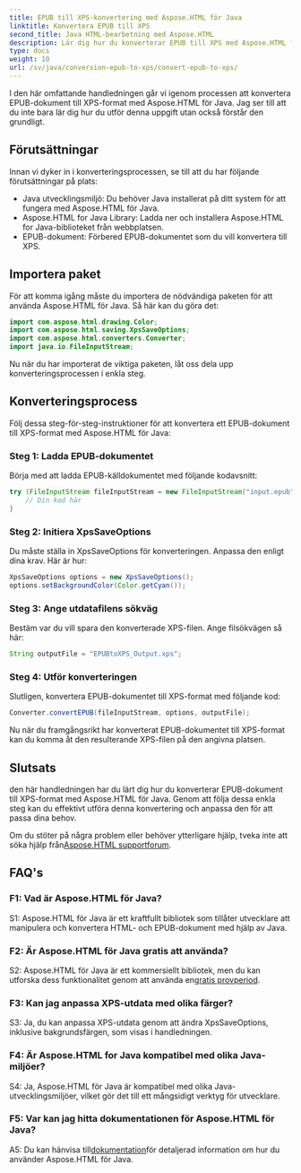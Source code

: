 ```yaml
---
title: EPUB till XPS-konvertering med Aspose.HTML för Java
linktitle: Konvertera EPUB till XPS
second_title: Java HTML-bearbetning med Aspose.HTML
description: Lär dig hur du konverterar EPUB till XPS med Aspose.HTML för Java. Steg-för-steg guide med kodexempel. Utforska Aspose.HTML:s möjligheter.
type: docs
weight: 10
url: /sv/java/conversion-epub-to-xps/convert-epub-to-xps/
---
```

I den här omfattande handledningen går vi igenom processen att konvertera EPUB-dokument till XPS-format med Aspose.HTML för Java. Jag ser till att du inte bara lär dig hur du utför denna uppgift utan också förstår den grundligt. 

## Förutsättningar

Innan vi dyker in i konverteringsprocessen, se till att du har följande förutsättningar på plats:

- Java utvecklingsmiljö: Du behöver Java installerat på ditt system för att fungera med Aspose.HTML för Java.
- Aspose.HTML for Java Library: Ladda ner och installera Aspose.HTML for Java-biblioteket från webbplatsen.
- EPUB-dokument: Förbered EPUB-dokumentet som du vill konvertera till XPS.

## Importera paket

För att komma igång måste du importera de nödvändiga paketen för att använda Aspose.HTML för Java. Så här kan du göra det:

```java
import com.aspose.html.drawing.Color;
import com.aspose.html.saving.XpsSaveOptions;
import com.aspose.html.converters.Converter;
import java.io.FileInputStream;
```

Nu när du har importerat de viktiga paketen, låt oss dela upp konverteringsprocessen i enkla steg.

## Konverteringsprocess

Följ dessa steg-för-steg-instruktioner för att konvertera ett EPUB-dokument till XPS-format med Aspose.HTML för Java:

### Steg 1: Ladda EPUB-dokumentet

Börja med att ladda EPUB-källdokumentet med följande kodavsnitt:

```java
try (FileInputStream fileInputStream = new FileInputStream("input.epub")) {
    // Din kod här
}
```

### Steg 2: Initiera XpsSaveOptions

Du måste ställa in XpsSaveOptions för konverteringen. Anpassa den enligt dina krav. Här är hur:

```java
XpsSaveOptions options = new XpsSaveOptions();
options.setBackgroundColor(Color.getCyan());
```

### Steg 3: Ange utdatafilens sökväg

Bestäm var du vill spara den konverterade XPS-filen. Ange filsökvägen så här:

```java
String outputFile = "EPUBtoXPS_Output.xps";
```

### Steg 4: Utför konverteringen

Slutligen, konvertera EPUB-dokumentet till XPS-format med följande kod:

```java
Converter.convertEPUB(fileInputStream, options, outputFile);
```

Nu när du framgångsrikt har konverterat EPUB-dokumentet till XPS-format kan du komma åt den resulterande XPS-filen på den angivna platsen.

## Slutsats

den här handledningen har du lärt dig hur du konverterar EPUB-dokument till XPS-format med Aspose.HTML för Java. Genom att följa dessa enkla steg kan du effektivt utföra denna konvertering och anpassa den för att passa dina behov.

 Om du stöter på några problem eller behöver ytterligare hjälp, tveka inte att söka hjälp från[Aspose.HTML supportforum](https://forum.aspose.com/).

## FAQ's

### F1: Vad är Aspose.HTML för Java?

S1: Aspose.HTML för Java är ett kraftfullt bibliotek som tillåter utvecklare att manipulera och konvertera HTML- och EPUB-dokument med hjälp av Java.

### F2: Är Aspose.HTML för Java gratis att använda?

 S2: Aspose.HTML för Java är ett kommersiellt bibliotek, men du kan utforska dess funktionalitet genom att använda en[gratis provperiod](https://releases.aspose.com/).

### F3: Kan jag anpassa XPS-utdata med olika färger?

S3: Ja, du kan anpassa XPS-utdata genom att ändra XpsSaveOptions, inklusive bakgrundsfärgen, som visas i handledningen.

### F4: Är Aspose.HTML for Java kompatibel med olika Java-miljöer?

S4: Ja, Aspose.HTML för Java är kompatibel med olika Java-utvecklingsmiljöer, vilket gör det till ett mångsidigt verktyg för utvecklare.

### F5: Var kan jag hitta dokumentationen för Aspose.HTML för Java?

 A5: Du kan hänvisa till[dokumentation](https://reference.aspose.com/html/java/)för detaljerad information om hur du använder Aspose.HTML för Java.